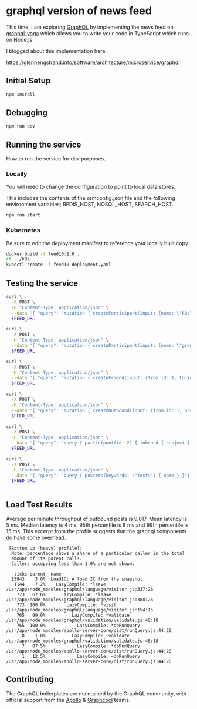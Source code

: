 # graphql version of news feed 

This time, I am exploring [GraphQL](https://graphql.org/) by implementing the news feed on [graphql-yoga](https://github.com/prisma/graphql-yoga) which allows you to write your code in TypeScript which runs on Node.js

I blogged about this implementation here.

https://glennengstrand.info/software/architecture/microservice/graphql

## Initial Setup

```bash
npm install
```

## Debugging

```bash
npm run dev
```

## Running the service

How to run the service for dev purposes.

### Locally

You will need to change the configuration to point to local data stores.

This includes the contents of the ormconfig.json file and the following environment variables; REDIS_HOST, NOSQL_HOST, SEARCH_HOST.

```bash
npm run start
```

### Kubernetes

Be sure to edit the deployment manifest to reference your locally built copy.

```bash
docker build -t feed10:1.0 . 
cd ../k8s
kubectl create -f feed10-deployment.yaml
```

## Testing the service

```bash
curl \
  -X POST \
  -H "Content-Type: application/json" \
  --data '{ "query": "mutation { createParticipant(input: {name: \"k8s\"}) { id } }"}' \
  $FEED_URL

curl \
  -X POST \
  -H "Content-Type: application/json" \
  --data '{ "query": "mutation { createParticipant(input: {name: \"graphql\"}) { id } }"}' \
  $FEED_URL

curl \
  -X POST \
  -H "Content-Type: application/json" \
  --data '{ "query": "mutation { createFriend(input: {from_id: 1, to_id: 2}) { to { id } } }"}' \
  $FEED_URL

curl \
  -X POST \
  -H "Content-Type: application/json" \
  --data '{ "query": "mutation { createOutbound(input: {from_id: 1, occurred: \"2019-09-12\", subject: \"test subject\", story: \"test story\"}) { from { id } } }" }' \
  $FEED_URL

curl \
  -X POST \
  -H "Content-Type: application/json" \
  --data '{ "query": "query { participant(id: 2) { inbound { subject } } }"}' \
  $FEED_URL

curl \
  -X POST \
  -H "Content-Type: application/json" \
  --data '{ "query": "query { posters(keywords: \"test\") { name } }"}' \
  $FEED_URL
  
```

## Load Test Results

Average per minute throughput of outbound posts is 9,817. Mean latency is 5 ms. Median latency is 4 ms, 95th percentile is 8 ms and 99th percentile is 15 ms. This excerpt from the profile suggests that the graphql components do have some overhead.

```
 [Bottom up (heavy) profile]:
  Note: percentage shows a share of a particular caller in the total
  amount of its parent calls.
  Callers occupying less than 1.0% are not shown.

   ticks parent  name
  15943    3.0%  LoadIC: A load IC from the snapshot
   1144    7.2%    LazyCompile: *leave /usr/app/node_modules/graphql/language/visitor.js:337:26
    773   67.6%      LazyCompile: *leave /usr/app/node_modules/graphql/language/visitor.js:388:26
    773  100.0%        LazyCompile: *visit /usr/app/node_modules/graphql/language/visitor.js:154:15
    765   99.0%          LazyCompile: *validate /usr/app/node_modules/graphql/validation/validate.js:48:18
    765  100.0%            LazyCompile: *doRunQuery /usr/app/node_modules/apollo-server-core/dist/runQuery.js:44:20
      8    1.0%          LazyCompile: ~validate /usr/app/node_modules/graphql/validation/validate.js:48:18
      7   87.5%            LazyCompile: *doRunQuery /usr/app/node_modules/apollo-server-core/dist/runQuery.js:44:20
      1   12.5%            LazyCompile: ~doRunQuery /usr/app/node_modules/apollo-server-core/dist/runQuery.js:44:20
```

## Contributing

The GraphQL boilerplates are maintained by the GraphQL community, with official support from the [Apollo](https://dev-blog.apollodata.com) & [Graphcool](https://blog.graph.cool/) teams.

